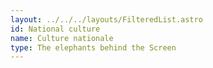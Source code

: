 ```yaml
---
layout: ../../../layouts/FilteredList.astro
id: National culture
name: Culture nationale
type: The elephants behind the Screen
---
```

